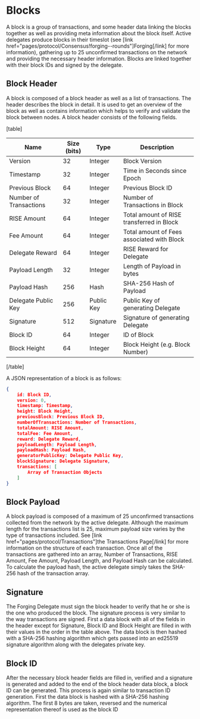 # Blocks

A block is a group of transactions, and some header data linking the blocks
together as well as providing meta information about the block itself. Active
delegates produce blocks in their timeslot
(see [link href="pages/protocol/Consensus!forging--rounds"]Forging[/link] for
more information), gathering up to 25 unconfirmed transactions on the network
and providing the necessary header information. Blocks are linked together with
their block IDs and signed by the delegate.

## Block Header

A block is composed of a block header as well as a list of transactions. The
header describes the block in detail. It is used to get an overview of the
block as well as contains information which helps to verify and validate the
block between nodes. A block header consists of the following fields.

[table]

| Name                   | Size (bits) | Type       | Description                                |
|------------------------|-------------|------------|--------------------------------------------|
| Version                | 32          | Integer    | Block Version                              |
| Timestamp              | 32          | Integer    | Time in Seconds since Epoch                |
| Previous Block         | 64          | Integer    | Previous Block ID                          |
| Number of Transactions | 32          | Integer    | Number of Transactions in Block            |
| RISE Amount            | 64          | Integer    | Total amount of RISE transferred in Block  |
| Fee Amount             | 64          | Integer    | Total amount of Fees associated with Block |
| Delegate Reward        | 64          | Integer    | RISE Reward for Delegate                   |
| Payload Length         | 32          | Integer    | Length of Payload in bytes                 |
| Payload Hash           | 256         | Hash       | SHA-256 Hash of Payload                    |
| Delegate Public Key    | 256         | Public Key | Public Key of generating Delegate          |
| Signature              | 512         | Signature  | Signature of generating Delegate           |
| Block ID               | 64          | Integer    | ID of Block                                |
| Block Height           | 64          | Integer    | Block Height (e.g. Block Number)           |

[/table]

A JSON representation of a block is as follows:

```json
{
    id: Block ID,
    version: 0,
    timestamp: Timestamp,
    height: Block Height,
    previousBlock: Previous Block ID,
    numberOfTransactions: Number of Transactions,
    totalAmount: RISE Amount,
    totalFee: Fee Amount,
    reward: Delegate Reward,
    payloadLength: Payload Length,
    payloadHash: Payload Hash,
    generatorPublicKey: Delegate Public Key,
    blockSignature: Delegate Signature,
    transactions: [
        Array of Transaction Objects
    ]
}
```

## Block Payload

A block payload is composed of a maximum of 25 unconfirmed transactions
collected from the network by the active delegate. Although the maximum length
for the transactions list is 25, maximum payload size varies by the type of
transactions included. See [link href="pages/protocol/Transactions"]the Transactions Page[/link] for more information on the
structure of each transaction. Once all of the transactions are gathered into
an array, Number of Transactions, RISE Amount, Fee Amount, Payload Length, and
Payload Hash can be calculated. To calculate the payload hash, the active
delegate simply takes the SHA-256 hash of the transaction array.

## Signature

The Forging Delegate must sign the block header to verify that he or she is the
one who produced the block. The signature process is very similar to the way
transactions are signed. First a data block with all of the fields in the
header except for Signature, Block ID and Block Height are filled in with their
values in the order in the table above. The data block is then hashed with
a SHA-256 hashing algorithm which gets passed into an ed25519 signature
algorithm along with the delegates private key.

## Block ID

After the necessary block header fields are filled in, verified and a signature
is generated and added to the end of the block header data block, a block ID
can be generated. This process is again similar to transaction ID generation.
First the data block is hashed with a SHA-256 hashing algorithm. The first
8 bytes are taken, reversed and the numerical representation thereof is used as
the block ID
